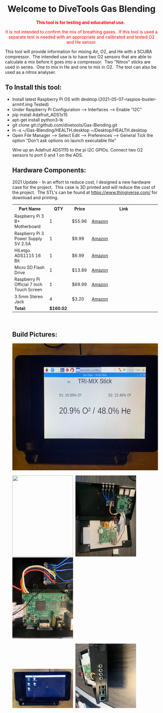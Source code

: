 <h1 style="text-align: center;">Welcome to DiveTools Gas Blending</h1>
<p style="text-align: center;"><span style="color: #ff0000;"><strong>This tool is for testing and educational use. &nbsp;</strong></span></p>
<p style="text-align: center;"><span style="color: #ff0000;">It is not intended to confirm the mix of breathing gases. &nbsp;If this tool is used a separate test is needed with an appropriate and calibrated and tested O2 and He sensor.</span></p>
<p>This tool will provide information for mixing Air, O2, and He with a SCUBA compressor. &nbsp;The intended use is to have two O2 sensors that are able to calculate a mix before it goes into a compressor. &nbsp;Two "Nitrox" sticks are used in series. &nbsp;One to mix in He and one to mix in O2.&nbsp; The tool can also be used as a nitrox analyser.</p>
<h2><strong>To Install this tool: </strong></h2>
<ul>
<li>Install latest Raspberry Pi OS with desktop.(2021-05-07-raspios-buster-armhf.img Tested)</li>
<li>Under Raspberry Pi Configuration --> Interfaces --> Enable "I2C"</li>
<li>pip install Adafruit_ADS1x15</li>
<li>apt-get install python3-tk</li>
<li>git clone git://github.com/divetools/Gas-Blending.git </li>
<li>ln -s ~/Gas-Blending/HEALTH.desktop ~/Desktop/HEALTH.desktop</li>
<li>Open File Manager --> Select Edit --> Preferences --> General Tick the option "Don't ask options on launch executable file"</li>
<p>Wire up an Adafruit ADS1115 to the pi I2C GPIOs. Connect two O2 sensors to port 0 and 1 on the ADS.</p>
<h2>Hardware Components:</h2>
<p>2021 Update - In an effort to reduce cost, I designed a new hardware case for the project.&nbsp; This case is 3D printed and will reduce the cost of the project.&nbsp; The STL's can be found at&nbsp;<a href="https://www.thingiverse.com/">https://www.thingiverse.com/</a>&nbsp;for download and printing.</p>
<table border="0" cellspacing="0" cellpadding="0"><colgroup><col width="292" /><col width="100" /><col width="87" /><col width="2047" /></colgroup>
<tbody>
<tr>
<th height="21">Part Name</th>
<th>QTY</th>
<th>Price</th>
<th>Link</th>
</tr>
<tr>
<td height="21">Raspberry Pi 3 B+ Motherboard</td>
<td>1</td>
<td>$55.96</td>
<td><a href="https://www.amazon.com/ELEMENT-Element14-Raspberry-Pi-Motherboard/dp/B07P4LSDYV/ref=sr_1_2_sspa?crid=2VBVS2OLMLLSQ&amp;keywords=raspberry+pi+3b%2B&amp;qid=1578837606&amp;sprefix=%2Caps%2C139&amp;sr=8-2-spons&amp;psc=1&amp;spLa=ZW5jcnlwdGVkUXVhbGlmaWVyPUEzOEpGNlEwRkVFT0dCJmVuY3J5cHRlZElkPUEwMTAwMzcxMkdFUVY3WEI4VFg4VCZlbmNyeXB0ZWRBZElkPUEwMDUxNzg2MVdRNUZaUkpYSEJOMSZ3aWRnZXROYW1lPXNwX2F0ZiZhY3Rpb249Y2xpY2tSZWRpcmVjdCZkb05vdExvZ0NsaWNrPXRydWU=" target="_blank" rel="noopener">Amazon</a></td>
</tr>
<tr>
<td height="21">Raspberry Pi 3 Power Supply 5V 2.5A</td>
<td>1</td>
<td>$9.99</td>
<td><a href="https://www.amazon.com/Raspberry-Power-Supply-Adapter-Charger/dp/B0719SX3GC/ref=sr_1_6?crid=2ILU0YPQ4CIYB&amp;keywords=raspberry+pi+3b%2B+power+supply&amp;qid=1578837642&amp;sprefix=raspberry+pi+3b%2B+power%2Caps%2C134&amp;sr=8-6" target="_blank" rel="noopener">Amazon</a></td>
</tr>
<tr>
<td height="21">HiLetgo ADS1115 16 Bit</td>
<td>1</td>
<td>$6.99</td>
<td><a href="https://www.amazon.com/HiLetgo-Converter-Programmable-Amplifier-Development/dp/B01DLHKMO2/ref=sr_1_5?keywords=raspberry+pi+ADS&amp;qid=1578839525&amp;sr=8-5" target="_blank" rel="noopener">Amazon</a></td>
</tr>
<tr>
<td height="21">Micro SD Flash Drive</td>
<td>1</td>
<td>$13.89</td>
<td><a href="https://www.amazon.com/SanDisk-Extreme-microSDHC-UHS-I-SDSQXBG-032G-GN6MA/dp/B06XYDY93V/ref=pd_ybh_a_7?_encoding=UTF8&amp;psc=1&amp;refRID=19C291F42HYZ9ECZGNY7" target="_blank" rel="noopener">Amazon</a></td>
</tr>
<tr>
<td height="21">Raspberry Pi Official 7 Inch Touch Screen</td>
<td>1</td>
<td>$69.99</td>
<td><a href="https://www.amazon.com/Raspberry-Pi-Official-Touch-Screen/dp/B073S3LQ6Q/ref=sr_1_5?keywords=raspberry+pi+offical+touchscreen+7+inch&amp;qid=1578837882&amp;s=electronics&amp;sr=1-5" target="_blank" rel="noopener">Amazon</a></td>
</tr>
<tr>
<td height="21">3.5mm Stereo Jack</td>
<td>4</td>
<td>$3.20</td>
<td><a href="https://www.amazon.com/gp/product/B07BDBTRCD/ref=ppx_yo_dt_b_search_asin_title?ie=UTF8&amp;psc=1" target="_blank" rel="noopener">Amazon</a></td>
</tr>
<tr>
<td><strong>Total:</strong></td>
<td><strong>$160.02</strong></td>
</tr>
</tbody>
</table>
<p>&nbsp;</p>
<h2>Build Pictures:</h2>
<p><img src="https://github.com/divetools/Gas-Blending/blob/master/build_pictures/IMG_0324.jpeg?raw=true" width="610" height="418" /></p>
<p><img src="https://github.com/divetools/Gas-Blending/blob/master/build_pictures/IMG_2301.jpeg?raw=true" alt="" width="200" height="267" />&nbsp;
<img src="https://github.com/divetools/Gas-Blending/blob/master/build_pictures/IMG_2302.jpeg?raw=true" alt="" width="200" height="267" />&nbsp;
<img src="https://github.com/divetools/Gas-Blending/blob/master/build_pictures/IMG_2303.jpeg?raw=true" alt="" width="200" height="267" />&nbsp;
<p></p>
<img src="https://github.com/divetools/Gas-Blending/blob/master/build_pictures/IMG_0321.jpeg?raw=true" alt="" width="200" height="129" />&nbsp;
<img src="https://github.com/divetools/Gas-Blending/blob/master/build_pictures/IMG_2304.jpeg?raw=true" alt="" width="200" height="212" />&nbsp;
<p>&nbsp;</p>
<p>&nbsp;</p>

